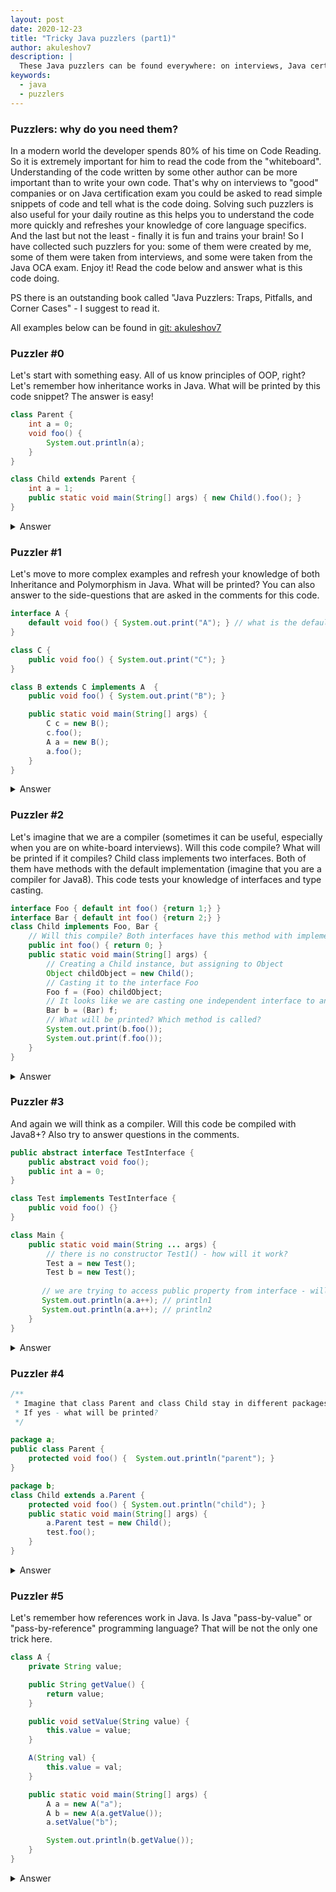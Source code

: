 ```yaml
---
layout: post
date: 2020-12-23
title: "Tricky Java puzzlers (part1)"
author: akuleshov7
description: |
  These Java puzzlers can be found everywhere: on interviews, Java certifications and even in your daily work.
keywords:
  - java
  - puzzlers
---
```


### Puzzlers: why do you need them?
In a modern world the developer spends 80% of his time on Code Reading. So it is extremely important for him to
read the code from the "whiteboard". Understanding of the code written by some other author can be more important than
to write your own code. That's why on interviews to "good" companies or on Java certification exam you could be asked 
to read simple snippets of code and tell what is the code doing. Solving such puzzlers is also useful for your daily routine as
this helps you to understand the code more quickly and refreshes your knowledge of core language specifics.
And the last but not the least - finally it is fun and trains your brain! So I have collected such puzzlers for you: some of them were created by me,
some of them were taken from interviews, and some were taken from the Java OCA exam. Enjoy it! Read the code below and 
answer what is this code doing. 
<!--more-->

PS there is an outstanding book called "Java Puzzlers: Traps, Pitfalls, and Corner Cases" - I suggest to read it. 

All examples below can be found in [git: akuleshov7](https://github.com/akuleshov7/small-interviews)

### Puzzler #0
Let's start with something easy. All of us know principles of OOP, right? Let's remember how inheritance works in Java.
What will be printed by this code snippet? The answer is easy!
```java
class Parent {
    int a = 0;
    void foo() {
        System.out.println(a);
    }
}

class Child extends Parent {
    int a = 1;
    public static void main(String[] args) { new Child().foo(); }
}
```
 
<details> 
<summary>Answer</summary>
<b>The right answer is: 0.</b> The only trick here is that in Java you are not able to inherit class (or so-called instance) properties.
You can only hide them. So when you call `package-private` method `foo()` it will take the property from same scope where the method is declared.
In our case it is the property from the instance of Parent class.
</details>

### Puzzler #1
Let's move to more complex examples and refresh your knowledge of both Inheritance and Polymorphism in Java.
What will be printed? You can also answer to the side-questions that are asked in the comments for this code. 

```java
interface A {
    default void foo() { System.out.print("A"); } // what is the default modifier used for?
}

class C {
    public void foo() { System.out.print("C"); }
}

class B extends C implements A  {
    public void foo() { System.out.print("B"); }

    public static void main(String[] args) {
        C c = new B();
        c.foo();
        A a = new B();
        a.foo();
    }
}
```
<details> 
  <summary>Answer </summary>
  <b>The right answer is: BB.</b>. This one can confuse you a little bit, because we are creating objects of type `B`, but referencing them with types `C` and `A`.
  Anyway this is like Polymorphism works in Java. Object is stored in one type and can be referenced to with the other type. And all methods by the default in Java are "virtual".
  This means that the overridden method `foo()` that is called for the object will be resolved using the sub-class and the overridden version of this method will be used.  
  for this object  
</details>

### Puzzler #2
Let's imagine that we are a compiler (sometimes it can be useful, especially when you are on white-board interviews). Will this code compile? What will be printed if it compiles?
Child class implements two interfaces. Both of them have methods with the default implementation (imagine that you are a compiler for Java8). This code tests your knowledge of interfaces and type casting.
```java
interface Foo { default int foo() {return 1;} }
interface Bar { default int foo() {return 2;} }
class Child implements Foo, Bar {
    // Will this compile? Both interfaces have this method with implementation.
    public int foo() { return 0; }
    public static void main(String[] args) {
        // Creating a Child instance, but assigning to Object
        Object childObject = new Child();
        // Casting it to the interface Foo
        Foo f = (Foo) childObject;
        // It looks like we are casting one independent interface to another
        Bar b = (Bar) f;
        // What will be printed? Which method is called?
        System.out.print(b.foo());
        System.out.print(f.foo());
    }
}
```
<details> 
  <summary>Answer </summary>
  <b>The right answer is: it compiles and prints 00.</b>. Actually this case was very tricky for me when I got this on my OCA exam. 
  The chain of castings is very confusing here. Let's see how it works. First, there is absolutely no problem that we implement two interfaces with the same default method, because 
  in the sub-class we define the implementation of this method. Second, the casting works fine and even is not throwing aby exceptions. Even when we think that we
  are casting non-related types `Foo` and `Bar`. This happens because Java sees that the instance of class `Child` can be referenced by both `Foo` and `Bar` types as it implements both interfaces.
  And finally, 00 will be printed because the overridden version of method `foo()` is used (otherwise Java would not be able to resolve naming conflict).
</details>

### Puzzler #3
And again we will think as a compiler. Will this code be compiled with Java8+? Also try to answer questions in the comments.

```java
public abstract interface TestInterface {
    public abstract void foo();
    public int a = 0;
}

class Test implements TestInterface {
    public void foo() {}
}

class Main {
    public static void main(String ... args) {
        // there is no constructor Test1() - how will it work?
        Test a = new Test();
        Test b = new Test();
	
       // we are trying to access public property from interface - will it work?
       System.out.println(a.a++); // println1
       System.out.println(a.a++); // println2
    }
}
```

<details> 
  <summary>Answer </summary>
  <b>The right answer is: it will not be compiled.</b>. All these `abstract` keywords are ok for interface (in real life when you do not set them explicitly they are added by the compiler).
   The problem appears on the line println1, because all properties in the interface are static final. And you will not be able to increment final variable.
</details>

### Puzzler #4

```java
/**
 * Imagine that class Parent and class Child stay in different packages. Will this compile?
 * If yes - what will be printed?
 */

package a;
public class Parent {
    protected void foo() {  System.out.println("parent"); }
}

package b;
class Child extends a.Parent {
    protected void foo() { System.out.println("child"); }
    public static void main(String[] args) {
        a.Parent test = new Child();
        test.foo();
    }
}
```

<details> 
  <summary>Answer </summary>
  <b>Suddenly you will get a compiler error: foo() has protected access in a.Parent</b>. This will happen because even when you use `protected`
   keyword you are not able to access this protected method in static methods of a sub-class, if this sub-class stays in the other package.
   Remember that if everything stays in the same package `protected` modifier will work in the same way as default (package-private) modifier.
</details>

### Puzzler #5
Let's remember how references work in Java. Is Java "pass-by-value" or "pass-by-reference" programming language? That will be not the only one trick here.
```java
class A {
    private String value;

    public String getValue() {
        return value;
    }

    public void setValue(String value) {
        this.value = value;
    }

    A(String val) {
        this.value = val;
    }

    public static void main(String[] args) {
        A a = new A("a");
        A b = new A(a.getValue());
        a.setValue("b");

        System.out.println(b.getValue());
    }
}
```

<details> 
  <summary>Answer </summary>
  <b>The right answer is: b. And yes, Java is "pass-by-value" language (don't argue, just google)</b> Even if all objects are used with references, when you pass those objects to a method you will pass a copy of a reference.
  For example, in following method the change to the argument `a` will not be visible outside of the method context: void foo(A a) { a = new A(); }. The second trick here is that String is a special type.
  Strings are immutable objects in Java. So when you change the object `a` - you do not affect the object `b`, because they have different references to string objects.
</details>
